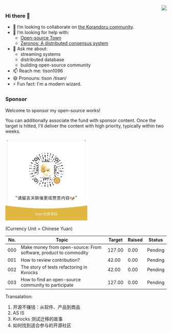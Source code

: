 <img align="right" src="https://github-readme-stats.vercel.app/api?username=tisonkun&show_icons=true&icon_color=CE1D2D&text_color=718096&bg_color=00000000&hide_title=true&hide_border=true" />

### Hi there 👋

- 👯 I’m looking to collaborate on [the Korandoru community](https://github.com/korandoru/town).
- 🤔 I’m looking for help with:
  - [Open-source Town](https://github.com/korandoru/town)
  - [Zeronos: A distributed consensus system](https://github.com/korandoru/zeronos)
- 💬 Ask me about:
  - streaming systems
  - distributed database
  - building open-source community
- 📫 Reach me: tison1096
- 😄 Pronouns: tison /tisən/
- ⚡ Fun fact: I'm a modern wizard.

### Sponsor

Welcome to sponsor my open-source works!

You can additionally associate the fund with sponsor content. Once the target is hitted, I'll deliver the content with high priority, typically within two weeks. 

<img src="wechat-sponsor.jpeg" width="256" height="256">

(Currency Unit = Chinese Yuan)

| No. | Topic                                                            | Target | Raised | Status  |
| --- | ---------------------------------------------------------------- | ------ | ------ | ------- |
| 000 | Make money from open-source: From software, product to commodity | 127.00 | 0.00   | Pending |
| 001 | How to review contribution?                                      | 42.00  | 0.00   | Pending |
| 002 | The story of tests refactoring in Kvrocks                        | 42.00  | 0.00   | Pending |
| 003 | How to find an open-source community to participate              | 127.00 | 0.00   | Pending |

Transalation:

1. 开源不赚钱：从软件、产品到商品
2. AS IS
3. Kvrocks 测试迁移的故事
4. 如何找到适合参与的开源社区
